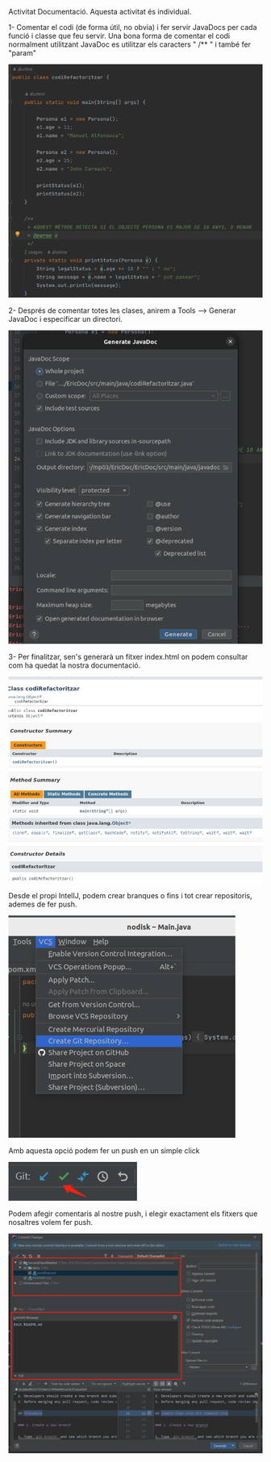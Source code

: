 Activitat Documentació.
Aquesta activitat és individual.


1- Comentar el codi (de forma útil, no obvia) i fer servir JavaDocs per cada funció i classe que feu servir.
Una bona forma de comentar el codi normalment utilitzant JavaDoc es utilitzar els caracters " /** " i també fer "param"

![Alt text](1.png)



2- Després de comentar totes les clases, anirem a Tools --> Generar JavaDoc i especificar un directori.

![Alt text](2.png)

3- Per finalitzar, sen's generarà un fitxer index.html on podem consultar com ha quedat la nostra documentació.

![Alt text](3.png)


Desde el propi IntelIJ, podem crear branques o fins i tot crear repositoris, ademes de fer push.

![Alt text](4.png)


Amb aquesta opció podem fer un push en un simple click


![Alt text](5.png)


Podem afegir comentaris al nostre push, i elegir exactament els fitxers que nosaltres volem fer push.

![Alt text](6.png)


